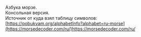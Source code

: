
Азбука морзе.<br>
Консольная версия.<br>
Источник от куда взял таблицу символов: [https://pobukvam.org/alphabetInfo?alphabet=ru-morse](https://morsedecoder.com/ru/)https://morsedecoder.com/ru/

